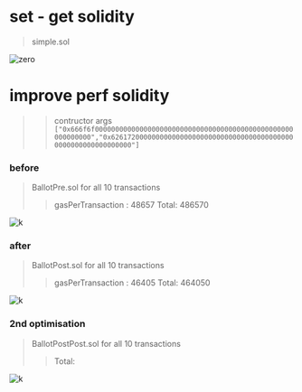
# set - get solidity

> simple.sol

![zero](https://github.com/alienflip/zku/blob/main/week_0/Screenshot%20(16).png)

# improve perf solidity

>> contructor args `["0x666f6f0000000000000000000000000000000000000000000000000000000000","0x6261720000000000000000000000000000000000000000000000000000000000"]`

### before

> BallotPre.sol
> for all 10 transactions 
>> gasPerTransaction : 48657 
>> Total: 486570

![k](https://github.com/alienflip/zku/blob/main/week_0/Screenshot%20(26).png)

### after

> BallotPost.sol
> for all 10 transactions 
>> gasPerTransaction : 46405 
>> Total: 464050

![k](https://github.com/alienflip/zku/blob/main/week_0/Screenshot%20(24).png)

### 2nd optimisation

> BallotPostPost.sol
> for all 10 transactions 
>> Total: 

![k]()

